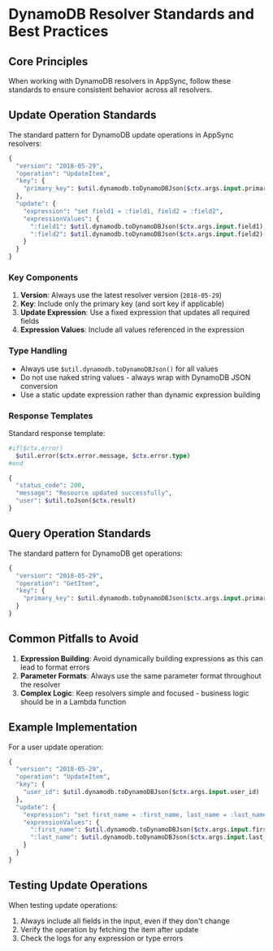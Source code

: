 # DynamoDB Resolver Standards and Best Practices

## Core Principles

When working with DynamoDB resolvers in AppSync, follow these standards to ensure consistent behavior across all resolvers.

## Update Operation Standards

The standard pattern for DynamoDB update operations in AppSync resolvers:

```graphql
{
  "version": "2018-05-29",
  "operation": "UpdateItem",
  "key": {
    "primary_key": $util.dynamodb.toDynamoDBJson($ctx.args.input.primary_key)
  },
  "update": {
    "expression": "set field1 = :field1, field2 = :field2",
    "expressionValues": {
      ":field1": $util.dynamodb.toDynamoDBJson($ctx.args.input.field1),
      ":field2": $util.dynamodb.toDynamoDBJson($ctx.args.input.field2)
    }
  }
}
```

### Key Components

1. **Version**: Always use the latest resolver version (`2018-05-29`)
2. **Key**: Include only the primary key (and sort key if applicable)
3. **Update Expression**: Use a fixed expression that updates all required fields
4. **Expression Values**: Include all values referenced in the expression

### Type Handling

- Always use `$util.dynamodb.toDynamoDBJson()` for all values
- Do not use naked string values - always wrap with DynamoDB JSON conversion
- Use a static update expression rather than dynamic expression building

### Response Templates

Standard response template:

```graphql
#if($ctx.error)
  $util.error($ctx.error.message, $ctx.error.type)
#end

{
  "status_code": 200,
  "message": "Resource updated successfully",
  "user": $util.toJson($ctx.result)
}
```

## Query Operation Standards

The standard pattern for DynamoDB get operations:

```graphql
{
  "version": "2018-05-29",
  "operation": "GetItem",
  "key": {
    "primary_key": $util.dynamodb.toDynamoDBJson($ctx.args.input.primary_key)
  }
}
```

## Common Pitfalls to Avoid

1. **Expression Building**: Avoid dynamically building expressions as this can lead to format errors
2. **Parameter Formats**: Always use the same parameter format throughout the resolver
3. **Complex Logic**: Keep resolvers simple and focused - business logic should be in a Lambda function

## Example Implementation

For a user update operation:

```graphql
{
  "version": "2018-05-29",
  "operation": "UpdateItem",
  "key": {
    "user_id": $util.dynamodb.toDynamoDBJson($ctx.args.input.user_id)
  },
  "update": {
    "expression": "set first_name = :first_name, last_name = :last_name",
    "expressionValues": {
      ":first_name": $util.dynamodb.toDynamoDBJson($ctx.args.input.first_name),
      ":last_name": $util.dynamodb.toDynamoDBJson($ctx.args.input.last_name)
    }
  }
}
```

## Testing Update Operations

When testing update operations:

1. Always include all fields in the input, even if they don't change
2. Verify the operation by fetching the item after update
3. Check the logs for any expression or type errors